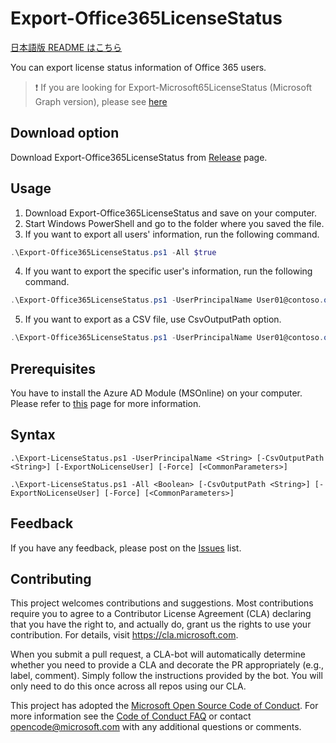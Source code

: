 # Export-Office365LicenseStatus

[日本語版 README はこちら](https://github.com/Microsoft/Export-Office365LicenseStatus/tree/master/ja-jp/README_v1.md)

You can export license status information of Office 365 users.

> :exclamation: If you are looking for Export-Microsoft65LicenseStatus (Microsoft Graph version), please see [here](README.md)

## Download option

Download Export-Office365LicenseStatus from [Release](https://github.com/microsoft/Export-Microsoft365LicenseStatus/releases/tag/v1.0) page.

## Usage

1. Download Export-Office365LicenseStatus and save on your computer.
2. Start Windows PowerShell and go to the folder where you saved the file.
3. If you want to export all users' information, run the following command.

  ~~~powershell
.\Export-Office365LicenseStatus.ps1 -All $true
  ~~~

4. If you want to export the specific user's information, run the following command.

  ~~~powershell
.\Export-Office365LicenseStatus.ps1 -UserPrincipalName User01@contoso.onmicrosoft.com
  ~~~

5. If you want to export as a CSV file, use CsvOutputPath option.

  ~~~powershell
.\Export-Office365LicenseStatus.ps1 -UserPrincipalName User01@contoso.onmicrosoft.com -CsvOutputPath C:\temp\exporttest.csv
  ~~~

## Prerequisites

You have to install the Azure AD Module (MSOnline) on your computer. Please refer to [this](https://docs.microsoft.com/en-us/powershell/module/msonline/?view=azureadps-1.0) page for more information.


## Syntax

```
.\Export-LicenseStatus.ps1 -UserPrincipalName <String> [-CsvOutputPath <String>] [-ExportNoLicenseUser] [-Force] [<CommonParameters>]
```

```
.\Export-LicenseStatus.ps1 -All <Boolean> [-CsvOutputPath <String>] [-ExportNoLicenseUser] [-Force] [<CommonParameters>]
```

## Feedback

If you have any feedback, please post on the [Issues](https://github.com/Microsoft/Export-Office365LicenseStatus/issues) list.

## Contributing

This project welcomes contributions and suggestions.  Most contributions require you to agree to a
Contributor License Agreement (CLA) declaring that you have the right to, and actually do, grant us
the rights to use your contribution. For details, visit https://cla.microsoft.com.

When you submit a pull request, a CLA-bot will automatically determine whether you need to provide
a CLA and decorate the PR appropriately (e.g., label, comment). Simply follow the instructions
provided by the bot. You will only need to do this once across all repos using our CLA.

This project has adopted the [Microsoft Open Source Code of Conduct](https://opensource.microsoft.com/codeofconduct/).
For more information see the [Code of Conduct FAQ](https://opensource.microsoft.com/codeofconduct/faq/) or
contact [opencode@microsoft.com](mailto:opencode@microsoft.com) with any additional questions or comments.
